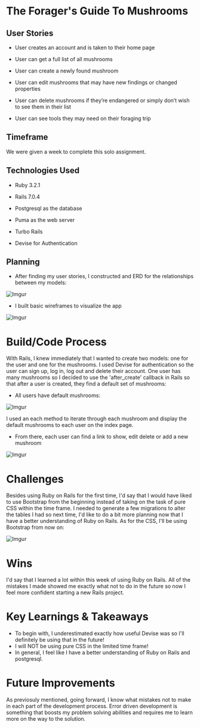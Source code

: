 # The Forager's Guide To Mushrooms

## User Stories

* User creates an account and is taken to their home page

* User can get a full list of all mushrooms

* User can create a newly found mushroom

* User can edit mushrooms that may have new findings or changed properties 

* User can delete mushrooms if they’re endangered or simply don’t wish to see them in their list

* User can see tools they may need on their foraging trip

## Timeframe 

We were given a week to complete this solo assignment.

## Technologies Used

* Ruby 3.2.1

* Rails 7.0.4

* Postgresql as the database

* Puma as the web server 

* Turbo Rails

* Devise for Authentication

## Planning

* After finding my user stories, I constructed and ERD for the relationships between my models:

![Imgur](https://i.imgur.com/Qk0UwjV.png)

* I built basic wireframes to visualize the app

![Imgur](https://i.imgur.com/dKaNaKL.png)

# Build/Code Process

With Rails, I knew immediately that I wanted to create two models: one for the user and one for the mushrooms. I used Devise for authentication so the user can sign up, log in, log out and delete their account. One user has many mushrooms so I decided to use the 'after_create' callback in Rails so that after a user is created, they find a default set of mushrooms: 

* All users have default mushrooms:

![Imgur](https://i.imgur.com/R5cqIva.png)

I used an each method to iterate through each mushroom and display the default mushrooms to each user on the index page.

* From there, each user can find a link to show, edit delete or add a new mushroom

![Imgur](https://i.imgur.com/l14YLge.png)

# Challenges

Besides using Ruby on Rails for the first time, I'd say that I would have liked to use Bootstrap from the beginning instead of taking on the task of pure CSS within the time frame.  I needed to generate a few migrations to alter the tables I had so next time, I'd like to do a bit more planning now that I have a better understanding of Ruby on Rails. As for the CSS, I'll be using Bootstrap from now on:

![Imgur](https://i.imgur.com/zLrDNhZ.png)

# Wins

I'd say that I learned a lot within this week of using Ruby on Rails. All of the mistakes I made showed me exactly what not to do in the future so now I feel more confident starting a new Rails project.

# Key Learnings & Takeaways

* To begin with, I underestimated exactly how useful Devise was so I'll definitely be using that in the future!
* I will NOT be using pure CSS in the limited time frame!
* In general, I feel like I have a better understanding of Ruby on Rails and postgresql.

# Future Improvements

As previosuly mentioned, going forward, I know what mistakes not to make in each part of the development process. Error driven development is something that boosts my problem solving abilities and requires me to learn more on the way to the solution. 







